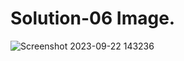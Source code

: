 # Solution-06 Image.
![Screenshot 2023-09-22 143236](https://github.com/Khush0031/pw-skills-full-stack-web-dev-assignment-solution/assets/121889921/86ba4368-a635-4f8f-98eb-efce4bb8fdf0)
